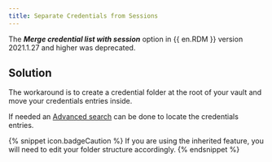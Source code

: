```yaml
---
title: Separate Credentials from Sessions
---
```

The ***Merge credential list with session*** option in {{ en.RDM }} version 2021.1.27 and higher was deprecated.
## Solution
The workaround is to create a credential folder at the root of your vault and move your credentials entries inside.  

If needed an [Advanced search](https://helprdm.devolutions.net/advanced_search.html) can be done to locate the credentials entries.  

{% snippet icon.badgeCaution %}
If you are using the inherited feature, you will need to edit your folder structure accordingly.
{% endsnippet %}
